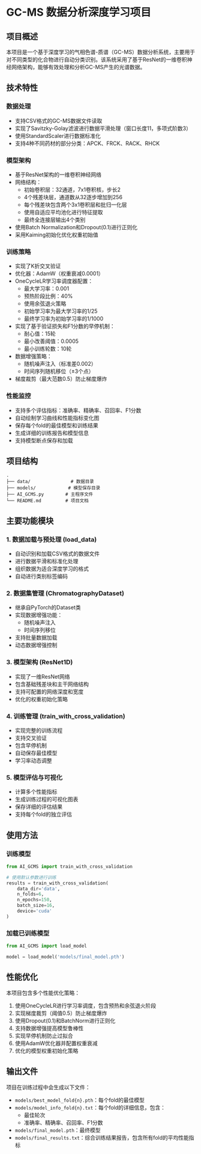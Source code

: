 # GC-MS 数据分析深度学习项目

## 项目概述

本项目是一个基于深度学习的气相色谱-质谱（GC-MS）数据分析系统，主要用于对不同类型的化合物进行自动分类识别。该系统采用了基于ResNet的一维卷积神经网络架构，能够有效处理和分析GC-MS产生的光谱数据。

## 技术特性

### 数据处理

- 支持CSV格式的GC-MS数据文件读取
- 实现了Savitzky-Golay滤波进行数据平滑处理（窗口长度11，多项式阶数3）
- 使用StandardScaler进行数据标准化
- 支持4种不同药材的部分分类：APCK、FRCK、RACK、RHCK

### 模型架构

- 基于ResNet架构的一维卷积神经网络
- 网络结构：
  - 初始卷积层：32通道，7x1卷积核，步长2
  - 4个残差块层，通道数从32逐步增加到256
  - 每个残差块包含两个3x1卷积层和批归一化层
  - 使用自适应平均池化进行特征提取
  - 最终全连接层输出4个类别
- 使用Batch Normalization和Dropout(0.1)进行正则化
- 采用Kaiming初始化优化权重初始值

### 训练策略

- 实现了K折交叉验证
- 优化器：AdamW（权重衰减0.0001）
- OneCycleLR学习率调度器配置：
  - 最大学习率：0.001
  - 预热阶段比例：40%
  - 使用余弦退火策略
  - 初始学习率为最大学习率的1/25
  - 最终学习率为初始学习率的1/1000
- 实现了基于验证损失和F1分数的早停机制：
  - 耐心值：15轮
  - 最小改善阈值：0.0005
  - 最小训练轮数：10轮
- 数据增强策略：
  - 随机噪声注入（标准差0.002）
  - 时间序列随机移位（±3个点）
- 梯度裁剪（最大范数0.5）防止梯度爆炸

### 性能监控

- 支持多个评估指标：准确率、精确率、召回率、F1分数
- 自动绘制学习曲线和性能指标变化图
- 保存每个fold的最佳模型和训练结果
- 生成详细的训练报告和模型信息
- 支持模型断点保存和加载

## 项目结构

```plaintext
.
├── data/               # 数据目录
├── models/            # 模型保存目录
├── AI_GCMS.py        # 主程序文件
└── README.md         # 项目文档
```

## 主要功能模块

### 1. 数据加载与预处理 (load_data)

- 自动识别和加载CSV格式的数据文件
- 进行数据平滑和标准化处理
- 组织数据为适合深度学习的格式
- 自动进行类别标签编码

### 2. 数据集管理 (ChromatographyDataset)

- 继承自PyTorch的Dataset类
- 实现数据增强功能：
  - 随机噪声注入
  - 时间序列移位
- 支持批量数据加载
- 动态数据增强控制

### 3. 模型架构 (ResNet1D)

- 实现了一维ResNet网络
- 包含基础残差块和主干网络结构
- 支持可配置的网络深度和宽度
- 优化的权重初始化策略

### 4. 训练管理 (train_with_cross_validation)

- 实现完整的训练流程
- 支持交叉验证
- 包含早停机制
- 自动保存最佳模型
- 学习率动态调整

### 5. 模型评估与可视化

- 计算多个性能指标
- 生成训练过程的可视化图表
- 保存详细的评估结果
- 支持每个fold的独立评估

## 使用方法

### 训练模型

```python
from AI_GCMS import train_with_cross_validation

# 使用默认参数进行训练
results = train_with_cross_validation(
    data_dir='data',
    n_folds=6,
    n_epochs=150,
    batch_size=16,
    device='cuda'
)
```

### 加载已训练模型

```python
from AI_GCMS import load_model

model = load_model('models/final_model.pth')
```

## 性能优化

本项目包含多个性能优化策略：

1. 使用OneCycleLR进行学习率调度，包含预热和余弦退火阶段
2. 实现梯度裁剪（阈值0.5）防止梯度爆炸
3. 使用Dropout(0.1)和BatchNorm进行正则化
4. 支持数据增强提高模型鲁棒性
5. 实现早停机制防止过拟合
6. 使用AdamW优化器并配置权重衰减
7. 优化的模型权重初始化策略

## 输出文件

项目在训练过程中会生成以下文件：

- `models/best_model_fold{n}.pth`：每个fold的最佳模型
- `models/model_info_fold{n}.txt`：每个fold的详细信息，包含：
  - 最佳轮次
  - 准确率、精确率、召回率、F1分数
- `models/final_model.pth`：最终模型
- `models/final_results.txt`：综合训练结果报告，包含所有fold的平均性能指标
